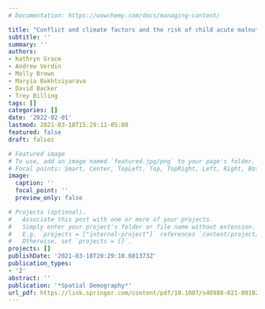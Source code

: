 ```yaml
---
# Documentation: https://wowchemy.com/docs/managing-content/

title: "Conflict and climate factors and the risk of child acute malnutrition among children aged 24–59 months: a comparative analysis of Kenya, Nigeria, and Uganda"
subtitle: ''
summary: ''
authors:
- Kathryn Grace
- Andrew Verdin
- Molly Brown
- Maryia Bakhtsiyarava
- David Backer
- Trey Billing
tags: []
categories: []
date: '2022-02-01'
lastmod: 2021-03-18T15:29:11-05:00
featured: false
draft: falsez

# Featured image
# To use, add an image named `featured.jpg/png` to your page's folder.
# Focal points: Smart, Center, TopLeft, Top, TopRight, Left, Right, BottomLeft, Bottom, BottomRight.
image:
  caption: ''
  focal_point: ''
  preview_only: false

# Projects (optional).
#   Associate this post with one or more of your projects.
#   Simply enter your project's folder or file name without extension.
#   E.g. `projects = ["internal-project"]` references `content/project/deep-learning/index.md`.
#   Otherwise, set `projects = []`.
projects: []
publishDate: '2021-03-18T20:29:10.601373Z'
publication_types:
- '2'
abstract: ''
publication: '*Spatial Demography*'
url_pdf: https://link.springer.com/content/pdf/10.1007/s40980-021-00102-w.pdf?pdf=button
---
```

